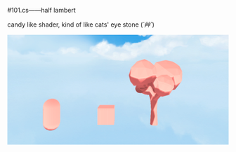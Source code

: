#101.cs——half lambert

candy like shader, kind of like cats' eye stone (*´艸`*)

![png](https://raw.githubusercontent.com/chenwanwan13/ShaderLabNote/master/Day01/101-hLambert/101.png)
